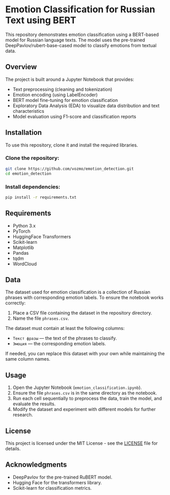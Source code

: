 # Emotion Classification for Russian Text using BERT

This repository demonstrates emotion classification using a BERT-based model for Russian language texts. The model uses the pre-trained DeepPavlov/rubert-base-cased model to classify emotions from textual data.

## Overview
The project is built around a Jupyter Notebook that provides:
- Text preprocessing (cleaning and tokenization)
- Emotion encoding (using LabelEncoder)
- BERT model fine-tuning for emotion classification
- Exploratory Data Analysis (EDA) to visualize data distribution and text characteristics
- Model evaluation using F1-score and classification reports

## Installation

To use this repository, clone it and install the required libraries.

### Clone the repository:
```bash
git clone https://github.com/vozmo/emotion_detection.git
cd emotion_detection
```

### Install dependencies:
```bash
pip install -r requirements.txt
```

## Requirements
- Python 3.x
- PyTorch
- HuggingFace Transformers
- Scikit-learn
- Matplotlib
- Pandas
- tqdm
- WordCloud

## Data

The dataset used for emotion classification is a collection of Russian phrases with corresponding emotion labels. 
To ensure the notebook works correctly:
1. Place a CSV file containing the dataset in the repository directory.
2. Name the file `phrases.csv`.

The dataset must contain at least the following columns:
- `Текст фразы` — the text of the phrases to classify.
- `Эмоция` — the corresponding emotion labels.

If needed, you can replace this dataset with your own while maintaining the same column names.

## Usage

1. Open the Jupyter Notebook (`emotion_classification.ipynb`).
2. Ensure the file `phrases.csv` is in the same directory as the notebook.
3. Run each cell sequentially to preprocess the data, train the model, and evaluate the results.
4. Modify the dataset and experiment with different models for further research.

## License
This project is licensed under the MIT License - see the [LICENSE](LICENSE) file for details.

## Acknowledgments
- DeepPavlov for the pre-trained RuBERT model.
- Hugging Face for the transformers library.
- Scikit-learn for classification metrics.
